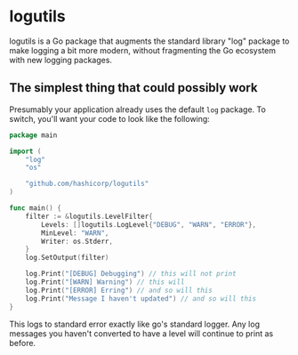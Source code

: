 # logutils

logutils is a Go package that augments the standard library "log" package
to make logging a bit more modern, without fragmenting the Go ecosystem
with new logging packages.

## The simplest thing that could possibly work

Presumably your application already uses the default `log` package. To switch, you'll want your code to look like the following:

```go
package main

import (
	"log"
	"os"

	"github.com/hashicorp/logutils"
)

func main() {
	filter := &logutils.LevelFilter{
		Levels: []logutils.LogLevel{"DEBUG", "WARN", "ERROR"},
		MinLevel: "WARN",
		Writer: os.Stderr,
	}
	log.SetOutput(filter)

	log.Print("[DEBUG] Debugging") // this will not print
	log.Print("[WARN] Warning") // this will
	log.Print("[ERROR] Erring") // and so will this
	log.Print("Message I haven't updated") // and so will this
}
```

This logs to standard error exactly like go's standard logger. Any log messages you haven't converted to have a level will continue to print as before.
